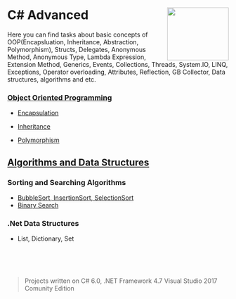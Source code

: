 
# C# Advanced <img src="https://user-images.githubusercontent.com/45730967/52584834-942ed480-2e4c-11e9-8e2a-387dd091cde4.png" align="right" width="140px" height="120px" /> 
Here you can find tasks about basic concepts of OOP(Encapsluation, Inheritance, Abstraction, Polymorphism), Structs, Delegates, Anonymous Method, Anonymous Type, Lambda Expression, Extension Method, Generics, Events, Collections, Threads, System.IO, LINQ, Exceptions, Operator overloading, Attributes, Reflection, GB Collector, Data structures, algorithms and etc.
<br>

### [**Object Oriented Programming**](https://docs.microsoft.com/en-us/dotnet/csharp/programming-guide/concepts/object-oriented-programming)

* [Encapsulation](https://www.tutorialspoint.com/csharp/csharp_encapsulation.htm)

* [Inheritance](https://docs.microsoft.com/en-us/dotnet/csharp/tutorials/inheritance)

* [Polymorphism](https://docs.microsoft.com/en-us/dotnet/csharp/programming-guide/classes-and-structs/polymorphism) 

## [**Algorithms and Data Structures**](http://www.uomisan.edu.iq/library/admin/book/19226579694.pdf)
### Sorting and Searching Algorithms
* [BubbleSort, InsertionSort, SelectionSort](https://github.com/HakobyanAni/C-Sharp-Advanced/tree/master/BubbleSort%2CInsertionSort%2CSelectionSort)
* [Binary Search](https://github.com/HakobyanAni/C-Sharp-Advanced/tree/master/Binary_search)

### .Net Data Structures
 * List, Dictionary, Set




 




<br>
<br>
<br>

> Projects written on C# 6.0, .NET Framework 4.7 Visual Studio 2017 Comunity Edition


